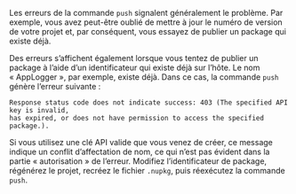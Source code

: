 Les erreurs de la commande `push` signalent généralement le problème. Par exemple, vous avez peut-être oublié de mettre à jour le numéro de version de votre projet et, par conséquent, vous essayez de publier un package qui existe déjà.

Des erreurs s’affichent également lorsque vous tentez de publier un package à l’aide d’un identificateur qui existe déjà sur l’hôte. Le nom « AppLogger », par exemple, existe déjà. Dans ce cas, la commande `push` génère l’erreur suivante :

```output
Response status code does not indicate success: 403 (The specified API key is invalid,
has expired, or does not have permission to access the specified package.).
```

Si vous utilisez une clé API valide que vous venez de créer, ce message indique un conflit d’affectation de nom, ce qui n’est pas évident dans la partie « autorisation » de l’erreur. Modifiez l’identificateur de package, régénérez le projet, recréez le fichier `.nupkg`, puis réexécutez la commande `push`.